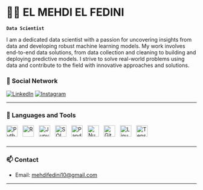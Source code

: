 # 👨‍💻 EL MEHDI EL FEDINI 

**`Data Scientist`**

I am a dedicated data scientist with a passion for uncovering insights from data and developing robust machine learning models. My work involves end-to-end data solutions, from data collection and cleaning to building and deploying predictive models. I strive to solve real-world problems using data and contribute to the field with innovative approaches and solutions.

### 📱 Social Network

<p align="left">
   <a href="https://www.linkedin.com/in/el-mehdi-el-fedini-97b471201/">
      <img alt="LinkedIn" title="Connect with me on LinkedIn" src="https://custom-icon-badges.demolab.com/badge/-LinkedIn-blue?style=for-the-badge&logo=linkedin&logoColor=white"/></a> 
<!--    <a href="https://github.com/elmehdi-elfedini?tab=followers">
      <img alt="followers" title="Follow me on Github" src="https://custom-icon-badges.demolab.com/github/followers/elmehdi-elfedini?color=236ad3&labelColor=1155ba&style=for-the-badge&logo=person-add&label=Follow&logoColor=white"/></a> -->
<!--    <a href="https://github.com/elmehdi-elfedini?tab=repositories&sort=stargazers">
      <img alt="total stars" title="Total stars on GitHub" src="https://custom-icon-badges.demolab.com/github/stars/elmehdi-elfedini?color=55960c&style=for-the-badge&labelColor=488207&logo=star"/></a> -->
   <a href="https://www.instagram.com/mehdielfedini/">
      <img alt="Instagram" title="Follow me on Instagram" src="https://img.shields.io/badge/Instagram-E4405F?style=for-the-badge&logo=instagram&logoColor=white"/></a>
</p>

---

### 🧰 Languages and Tools

<img align="left" alt="Python" width="30px" style="padding-right:10px;" src="https://cdn.jsdelivr.net/gh/devicons/devicon/icons/python/python-plain.svg"/>
<img align="left" alt="R" width="30px" style="padding-right:10px;" src="https://cdn.jsdelivr.net/gh/devicons/devicon/icons/r/r-original.svg" />
<img align="left" alt="Jupyter" width="30px" style="padding-right:10px;" src="https://cdn.jsdelivr.net/gh/devicons/devicon/icons/jupyter/jupyter-original.svg" />
<img align="left" alt="SQL" width="30px" style="padding-right:10px;" src="https://cdn.jsdelivr.net/gh/devicons/devicon/icons/mysql/mysql-original.svg" />
<img align="left" alt="Pandas" width="30px" style="padding-right:10px;" src="https://cdn.jsdelivr.net/gh/devicons/devicon/icons/pandas/pandas-original.svg" />
<img align="left" alt="NumPy" width="30px" style="padding-right:10px;" src="https://cdn.jsdelivr.net/gh/devicons/devicon/icons/numpy/numpy-original.svg" />
<img align="left" alt="Git" width="30px" style="padding-right:10px;" src="https://cdn.jsdelivr.net/gh/devicons/devicon/icons/git/git-original.svg" />
<img align="left" alt="Linux" width="30px" style="padding-right:10px;" src="https://cdn.jsdelivr.net/gh/devicons/devicon/icons/linux/linux-original.svg" />
<img align="left" alt="TensorFlow" width="30px" style="padding-right:10px;" src="https://cdn.jsdelivr.net/gh/devicons/devicon/icons/tensorflow/tensorflow-original.svg" />
<br />

#
<!--
### 📊 Stats

![Your GitHub stats](https://github-readme-stats.vercel.app/api?username=elmehdi-elfedini&show_icons=true&theme=gruvbox) -->

<!-- ![GitHub Streak](https://streak-stats.demolab.com?user=yourusername&theme=gruvbox&border_radius=4.5) -->

---

### 📫 Contact

- Email: mehdifedini10@gmail.com

---
